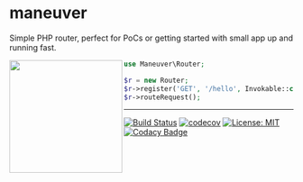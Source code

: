 # maneuver

Simple PHP router, perfect for PoCs or getting started with small app up and running fast.

<img align="left" height="200" src="https://jopacicdev-public.s3.amazonaws.com/63719856-b017-4ba9-9c68-e7bb71a7b6a6_200x200.png">

``` php
use Maneuver\Router;

$r = new Router;
$r->register('GET', '/hello', Invokable::class);
$r->routeRequest();
```

---

[![Build Status](https://travis-ci.org/jopacicdev/maneuver.svg?branch=master)](https://travis-ci.org/jopacicdev/maneuver)
[![codecov](https://codecov.io/gh/jopacicdev/maneuver/branch/master/graph/badge.svg)](https://codecov.io/gh/jopacicdev/maneuver)
[![License: MIT](https://img.shields.io/badge/License-MIT-yellow.svg)](https://opensource.org/licenses/MIT)
[![Codacy Badge](https://api.codacy.com/project/badge/Grade/97fe7076834742c0b59dd56e46a28563)](https://www.codacy.com/app/josip.opacic/maneuver?utm_source=github.com&amp;utm_medium=referral&amp;utm_content=jopacicdev/maneuver&amp;utm_campaign=Badge_Grade)
